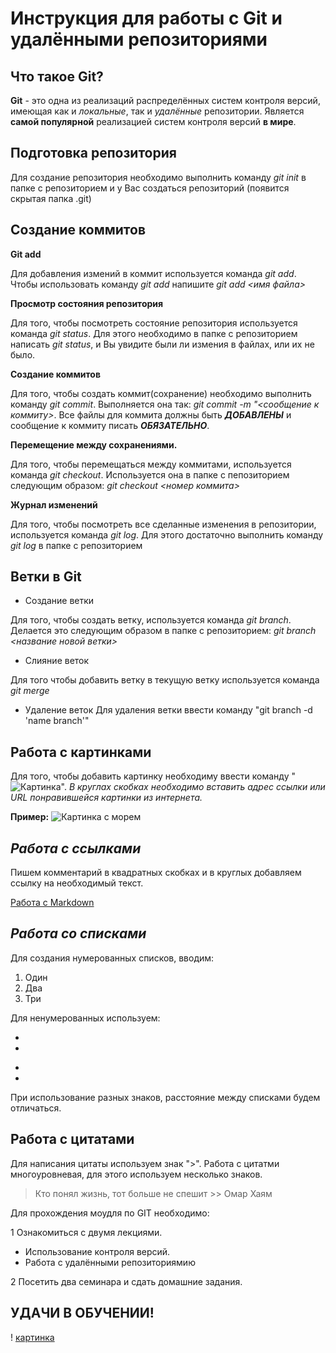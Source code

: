 # Инструкция для работы с Git и удалёнными репозиториями

## Что такое Git?

**Git** - это одна из реализаций распределённых систем контроля версий, имеющая как и *локальные*, так и *удалённые* репозитории. Является **самой популярной** реализацией систем контроля версий **в мире**.

## Подготовка репозитория
Для создание репозитория необходимо выполнить команду *git init*  в папке с репозиторием и у Вас создаться репозиторий (появится скрытая папка .git)

## Создание коммитов

**Git add**

Для добавления измений в коммит используется команда *git add*. Чтобы использовать команду *git add* напишите *git add <имя файла>*

**Просмотр состояния репозитория**

Для того, чтобы посмотреть состояние репозитория используется команда *git status*. Для этого необходимо в папке с репозиторием написать *git status*, и Вы увидите были ли измения в файлах, или их не было.

**Создание коммитов**

Для того, чтобы создать коммит(сохранение) необходимо выполнить команду *git commit*. Выполняется она так: *git commit -m "<сообщение к коммиту>*. Все файлы для коммита должны быть ***ДОБАВЛЕНЫ*** и сообщение к коммиту писать ***ОБЯЗАТЕЛЬНО***.

**Перемещение между сохранениями.**

Для того, чтобы перемещаться между коммитами, используется команда *git checkout*. Используется она в папке с пепозиторием следующим образом: *git checkout <номер коммита>*

**Журнал изменений**

Для того, чтобы посмотреть все сделанные изменения в репозитории, используется команда *git log*. Для этого достаточно выполнить команду *git log* в папке с репозиторием

## Ветки в Git

* Создание ветки

Для того, чтобы создать ветку, используется команда *git branch*. Делается это следующим образом в папке с репозиторием: *git branch <название новой ветки>*

* Слияние веток

Для того чтобы добавить ветку в текущую ветку используется команда *git merge <name branch>*

* Удаление веток
Для удаления ветки ввести команду "git branch -d 'name branch'"

## Работа с картинками

Для того, чтобы добавить картинку необходиму ввести команду "![Картинка]()". 
*В круглах скобках необходимо вставить адрес ссылки или URL понравившейся картинки из интернета.* 

**Пример:**
![Картинка с морем](https://pw.artfile.me/wallpaper/30-11-2017/650x407/priroda-voshody-zakaty-sea-pesok-sunset--1272319.jpg)

## *Работа с ссылками*

Пишем комментарий в квадратных скобках и в круглых добавляем ссылку на необходимый текст.

[Работа с Markdown](https://texterra.ru/blog/ischerpyvayushchaya-shpargalka-po-sintaksisu-razmetki-markdown-na-zametku-avtoram-veb-razrabotchikam.html)

## *Работа со списками*

Для создания нумерованных списков, вводим:

1. Один
2. Два
3. Три

Для ненумерованных используем:

*
*
+
+

При использование разных знаков, расстояние между списками будем отличаться.

## Работа с цитатами

Для написания цитаты используем знак ">". Работа с цитатми многоуровневая, для этого используем несколько знаков.

> Кто понял жизнь, тот больше не спешит
                          >> Омар Хаям

Для прохождения моудля по GIT необходимо:

1 Ознакомиться с двумя лекциями.

* Использование контроля версий.
* Работа с удалёнными репозиториямию

2 Посетить два семинара  и сдать домашние задания.

## УДАЧИ В ОБУЧЕНИИ!

! [картинка](http://korea365.ru/wp-content/uploads/2013/04/hwaitingfighting_thumb-300x300.jpg)







